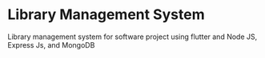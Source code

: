 # Library Management System
Library management system for software project using flutter and Node JS, Express Js, and MongoDB
